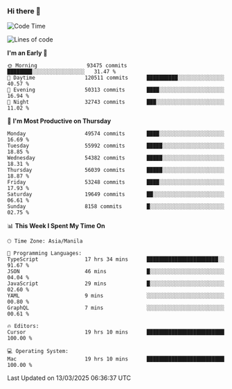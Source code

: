### Hi there 👋

<!--START_SECTION:waka-->
![Code Time](http://img.shields.io/badge/Code%20Time-5%2C932%20hrs%2027%20mins-blue)

![Lines of code](https://img.shields.io/badge/From%20Hello%20World%20I%27ve%20Written-116.7%20million%20lines%20of%20code-blue)

**I'm an Early 🐤** 

```text
🌞 Morning                93475 commits       ████████░░░░░░░░░░░░░░░░░   31.47 % 
🌆 Daytime                120511 commits      ██████████░░░░░░░░░░░░░░░   40.57 % 
🌃 Evening                50313 commits       ████░░░░░░░░░░░░░░░░░░░░░   16.94 % 
🌙 Night                  32743 commits       ███░░░░░░░░░░░░░░░░░░░░░░   11.02 % 
```
📅 **I'm Most Productive on Thursday** 

```text
Monday                   49574 commits       ████░░░░░░░░░░░░░░░░░░░░░   16.69 % 
Tuesday                  55992 commits       █████░░░░░░░░░░░░░░░░░░░░   18.85 % 
Wednesday                54382 commits       █████░░░░░░░░░░░░░░░░░░░░   18.31 % 
Thursday                 56039 commits       █████░░░░░░░░░░░░░░░░░░░░   18.87 % 
Friday                   53248 commits       ████░░░░░░░░░░░░░░░░░░░░░   17.93 % 
Saturday                 19649 commits       ██░░░░░░░░░░░░░░░░░░░░░░░   06.61 % 
Sunday                   8158 commits        █░░░░░░░░░░░░░░░░░░░░░░░░   02.75 % 
```


📊 **This Week I Spent My Time On** 

```text
🕑︎ Time Zone: Asia/Manila

💬 Programming Languages: 
TypeScript               17 hrs 34 mins      ███████████████████████░░   91.67 % 
JSON                     46 mins             █░░░░░░░░░░░░░░░░░░░░░░░░   04.04 % 
JavaScript               29 mins             █░░░░░░░░░░░░░░░░░░░░░░░░   02.60 % 
YAML                     9 mins              ░░░░░░░░░░░░░░░░░░░░░░░░░   00.80 % 
GraphQL                  7 mins              ░░░░░░░░░░░░░░░░░░░░░░░░░   00.61 % 

🔥 Editors: 
Cursor                   19 hrs 10 mins      █████████████████████████   100.00 % 

💻 Operating System: 
Mac                      19 hrs 10 mins      █████████████████████████   100.00 % 
```


 Last Updated on 13/03/2025 06:36:37 UTC
<!--END_SECTION:waka-->


<!--
**rad182/rad182** is a ✨ _special_ ✨ repository because its `README.md` (this file) appears on your GitHub profile.

Here are some ideas to get you started:

- 🔭 I’m currently working on ...
- 🌱 I’m currently learning ...
- 👯 I’m looking to collaborate on ...
- 🤔 I’m looking for help with ...
- 💬 Ask me about ...
- 📫 How to reach me: ...
- 😄 Pronouns: ...
- ⚡ Fun fact: ...
-->
